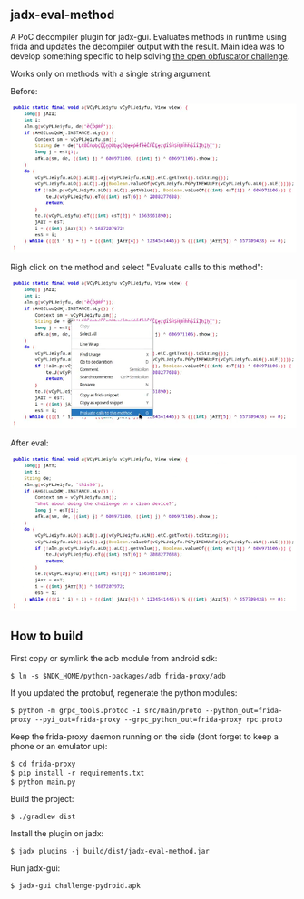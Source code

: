 
## jadx-eval-method

A PoC decompiler plugin for jadx-gui. Evaluates methods in runtime using frida and updates the decompiler output with the result. Main idea was to develop something specific to help solving [the open obfuscator challenge](https://obfuscator.re/challenges/2022-12-android-challenge/).

Works only on methods with a single string argument.

Before:

![](./img/1.png)

Righ click on the method and select "Evaluate calls to this method":

![](./img/2.png)

After eval:

![](./img/3.png)

## How to build

First copy or symlink the adb module from android sdk:

```
$ ln -s $NDK_HOME/python-packages/adb frida-proxy/adb
```

If you updated the protobuf, regenerate the python modules:

```
$ python -m grpc_tools.protoc -I src/main/proto --python_out=frida-proxy --pyi_out=frida-proxy --grpc_python_out=frida-proxy rpc.proto
```

Keep the frida-proxy daemon running on the side (dont forget to keep a phone or an emulator up):

```
$ cd frida-proxy
$ pip install -r requirements.txt
$ python main.py
```

Build the project:

```
$ ./gradlew dist
```

Install the plugin on jadx:

```
$ jadx plugins -j build/dist/jadx-eval-method.jar
```

Run jadx-gui:

```
$ jadx-gui challenge-pydroid.apk
```